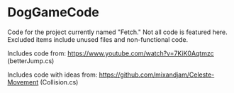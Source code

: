 # DogGameCode
Code for the project currently named "Fetch." Not all code is featured here. Excluded items include unused files and non-functional code.

Includes code from: https://www.youtube.com/watch?v=7KiK0Aqtmzc (betterJump.cs)

Includes code with ideas from: https://github.com/mixandjam/Celeste-Movement (Collision.cs)
